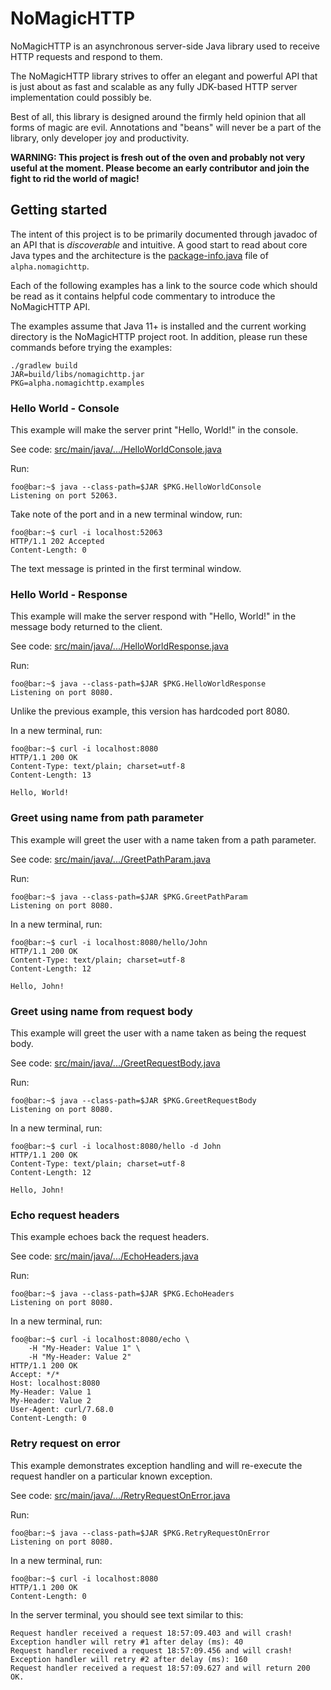# NoMagicHTTP

NoMagicHTTP is an asynchronous server-side Java library used to receive HTTP
requests and respond to them.

The NoMagicHTTP library strives to offer an elegant and powerful API that is
just about as fast and scalable as any fully JDK-based HTTP server
implementation could possibly be.

Best of all, this library is designed around the firmly held opinion that all
forms of magic are evil. Annotations and "beans" will never be a part of the
library, only developer joy and productivity.

**WARNING: This project is fresh out of the oven and probably not very useful at
the moment. Please become an early contributor and join the fight to rid the
world of magic!**

## Getting started

The intent of this project is to be primarily documented through javadoc of an
API that is _discoverable_ and intuitive. A good start to read about core Java
types and the architecture is the [package-info.java][1-1] file of
`alpha.nomagichttp`.

Each of the following examples has a link to the source code which should be
read as it contains helpful code commentary to introduce the NoMagicHTTP API.

The examples assume that Java 11+ is installed and the current working
directory is the NoMagicHTTP project root. In addition, please run these
commands before trying the examples:

```shell
./gradlew build
JAR=build/libs/nomagichttp.jar
PKG=alpha.nomagichttp.examples
```

[1-1]: src/main/java/alpha/nomagichttp/package-info.java
[1-2]: https://docs.oracle.com/en/java/javase/12/tools/java.html#GUID-3B1CE181-CD30-4178-9602-230B800D4FAE__USINGSOURCE-FILEMODETOLAUNCHSINGLE--B5E57618

### Hello World - Console

This example will make the server print "Hello, World!" in the console.

See code: [src/main/java/.../HelloWorldConsole.java][2-1]

Run:

```console
foo@bar:~$ java --class-path=$JAR $PKG.HelloWorldConsole
Listening on port 52063.
```

Take note of the port and in a new terminal window, run:

```console
foo@bar:~$ curl -i localhost:52063
HTTP/1.1 202 Accepted
Content-Length: 0
```

The text message is printed in the first terminal window.

[2-1]: src/main/java/alpha/nomagichttp/examples/HelloWorldConsole.java

### Hello World - Response

This example will make the server respond with "Hello, World!" in the message
body returned to the client.

See code: [src/main/java/.../HelloWorldResponse.java][3-1]

Run:

```console
foo@bar:~$ java --class-path=$JAR $PKG.HelloWorldResponse
Listening on port 8080.
```

Unlike the previous example, this version has hardcoded port 8080.

In a new terminal, run:

```console
foo@bar:~$ curl -i localhost:8080
HTTP/1.1 200 OK
Content-Type: text/plain; charset=utf-8
Content-Length: 13

Hello, World!
```

[3-1]: src/main/java/alpha/nomagichttp/examples/HelloWorldResponse.java

### Greet using name from path parameter

This example will greet the user with a name taken from a path parameter.

See code: [src/main/java/.../GreetPathParam.java][4-1]

Run:

```console
foo@bar:~$ java --class-path=$JAR $PKG.GreetPathParam
Listening on port 8080.
```

In a new terminal, run:

```console
foo@bar:~$ curl -i localhost:8080/hello/John
HTTP/1.1 200 OK
Content-Type: text/plain; charset=utf-8
Content-Length: 12

Hello, John!
```

[4-1]: src/main/java/alpha/nomagichttp/examples/GreetPathParam.java

### Greet using name from request body

This example will greet the user with a name taken as being the request body.

See code: [src/main/java/.../GreetRequestBody.java][5-1]

Run:

```console
foo@bar:~$ java --class-path=$JAR $PKG.GreetRequestBody
Listening on port 8080.
```

In a new terminal, run:

```console
foo@bar:~$ curl -i localhost:8080/hello -d John
HTTP/1.1 200 OK
Content-Type: text/plain; charset=utf-8
Content-Length: 12

Hello, John!
```

[5-1]: src/main/java/alpha/nomagichttp/examples/GreetRequestBody.java

### Echo request headers

This example echoes back the request headers.

See code: [src/main/java/.../EchoHeaders.java][6-1]

Run:

```console
foo@bar:~$ java --class-path=$JAR $PKG.EchoHeaders
Listening on port 8080.
```

In a new terminal, run:

```console
foo@bar:~$ curl -i localhost:8080/echo \
    -H "My-Header: Value 1" \
    -H "My-Header: Value 2"
HTTP/1.1 200 OK
Accept: */*
Host: localhost:8080
My-Header: Value 1
My-Header: Value 2
User-Agent: curl/7.68.0
Content-Length: 0
```

[6-1]: src/main/java/alpha/nomagichttp/examples/EchoHeaders.java

### Retry request on error

This example demonstrates exception handling and will re-execute the request
handler on a particular known exception.

See code: [src/main/java/.../RetryRequestOnError.java][7-1]

Run:

```console
foo@bar:~$ java --class-path=$JAR $PKG.RetryRequestOnError
Listening on port 8080.
```

In a new terminal, run:

```console
foo@bar:~$ curl -i localhost:8080
HTTP/1.1 200 OK
Content-Length: 0
```

In the server terminal, you should see text similar to this:
```console
Request handler received a request 18:57:09.403 and will crash!
Exception handler will retry #1 after delay (ms): 40
Request handler received a request 18:57:09.456 and will crash!
Exception handler will retry #2 after delay (ms): 160
Request handler received a request 18:57:09.627 and will return 200 OK.
```

[7-1]: src/main/java/alpha/nomagichttp/examples/RetryRequestOnError.java
